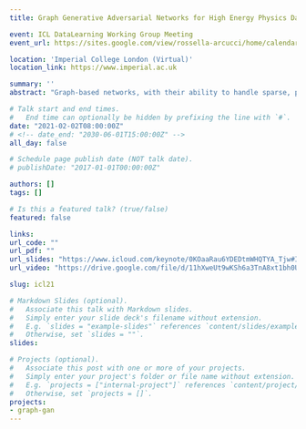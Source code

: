 ```yaml
---
title: Graph Generative Adversarial Networks for High Energy Physics Data Generation

event: ICL DataLearning Working Group Meeting
event_url: https://sites.google.com/view/rossella-arcucci/home/calendar-datalearning

location: 'Imperial College London (Virtual)'
location_link: https://www.imperial.ac.uk

summary: ''
abstract: "Graph-based networks, with their ability to handle sparse, permutation invariant data with complex geometries, have recently proven useful in a variety of disciplines. One of these is high energy physics, where they have been successfully applied to important classification and reconstruction tasks, however have yet to be explored much for generation. We discuss some generative models for simulating datasets like those produced at the CERN Large Hadron Collider (LHC), and focus on a new message-passing graph based generative adversarial network. This approach is demonstrated by training on and generating sparse representations of MNIST images and jets of particles in proton-proton collisions like those at the LHC."

# Talk start and end times.
#   End time can optionally be hidden by prefixing the line with `#`.
date: "2021-02-02T08:00:00Z"
# <!-- date_end: "2030-06-01T15:00:00Z" -->
all_day: false

# Schedule page publish date (NOT talk date).
# publishDate: "2017-01-01T00:00:00Z"

authors: []
tags: []

# Is this a featured talk? (true/false)
featured: false

links:
url_code: ""
url_pdf: ""
url_slides: "https://www.icloud.com/keynote/0KOaaRau6YDEDtmWHQTYA_Tjw#ICL_Talk_2/2/21"
url_video: "https://drive.google.com/file/d/11hXweUt9wKSh6a3TnA8xt1bh0UQJDQQq/view?usp=sharing"

slug: icl21

# Markdown Slides (optional).
#   Associate this talk with Markdown slides.
#   Simply enter your slide deck's filename without extension.
#   E.g. `slides = "example-slides"` references `content/slides/example-slides.md`.
#   Otherwise, set `slides = ""`.
slides:

# Projects (optional).
#   Associate this post with one or more of your projects.
#   Simply enter your project's folder or file name without extension.
#   E.g. `projects = ["internal-project"]` references `content/project/deep-learning/index.md`.
#   Otherwise, set `projects = []`.
projects:
- graph-gan
---
```

